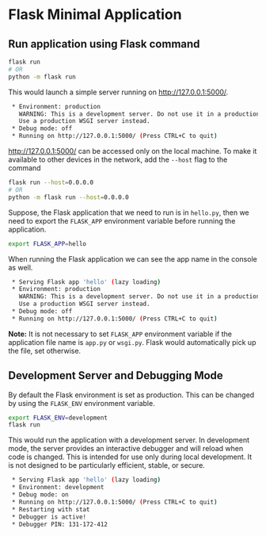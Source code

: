 # Flask Minimal Application

## Run application using Flask command

```sh
flask run
# OR
python -m flask run
```

This would launch a simple server running on http://127.0.0.1:5000/.

```sh
 * Environment: production
   WARNING: This is a development server. Do not use it in a production deployment.
   Use a production WSGI server instead.
 * Debug mode: off
 * Running on http://127.0.0.1:5000/ (Press CTRL+C to quit)
```

http://127.0.0.1:5000/ can be accessed only on the local machine. To make it available to other devices in the network, add the `--host` flag to the command

```sh
flask run --host=0.0.0.0
# OR
python -m flask run --host=0.0.0.0
 ```

Suppose, the Flask application that we need to run is in `hello.py`, then we need to export the `FLASK_APP` environment variable before running the application.

```sh
export FLASK_APP=hello
```

When running the Flask application we can see the app name in the console as well.

```sh
 * Serving Flask app 'hello' (lazy loading)
 * Environment: production
   WARNING: This is a development server. Do not use it in a production deployment.
   Use a production WSGI server instead.
 * Debug mode: off
 * Running on http://127.0.0.1:5000/ (Press CTRL+C to quit)
```

**Note:** It is not necessary to set `FLASK_APP` environment variable if the application file name is `app.py` or `wsgi.py`. Flask would automatically pick up the file, set otherwise.

## Development Server and Debugging Mode

By default the Flask environment is set as production. This can be changed by using the `FLASK_ENV` environment variable.

```sh
export FLASK_ENV=development
flask run
```

This would run the application with a development server. In development mode, the server provides an interactive debugger and will reload when code is changed. This is intended for use only during local development. It is not designed to be particularly efficient, stable, or secure.

```sh
 * Serving Flask app 'hello' (lazy loading)
 * Environment: development
 * Debug mode: on
 * Running on http://127.0.0.1:5000/ (Press CTRL+C to quit)
 * Restarting with stat
 * Debugger is active!
 * Debugger PIN: 131-172-412
```
